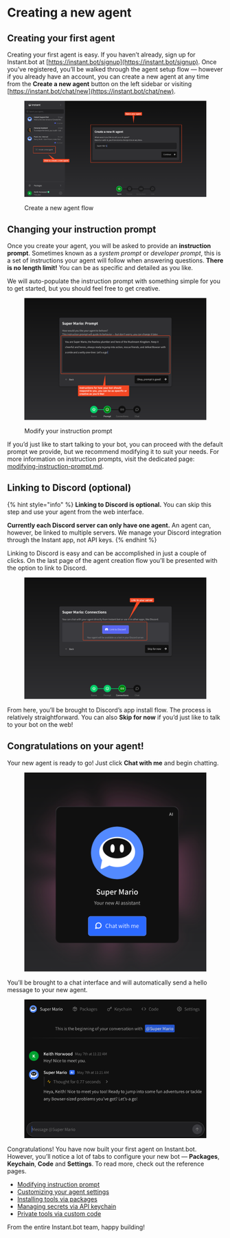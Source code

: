 # Creating a new agent

## Creating your first agent

Creating your first agent is easy. If you haven’t already, sign up for Instant.bot at [https://instant.bot/signup](https://instant.bot/signup). Once you’ve registered, you’ll be walked through the agent setup flow — however if you already have an account, you can create a new agent at any time from the **Create a new agent** button on the left sidebar or visiting [https://instant.bot/chat/new](https://instant.bot/chat/new).

<figure><img src="../.gitbook/assets/SCR-20250507-jvaf.png" alt=""><figcaption><p>Create a new agent flow</p></figcaption></figure>

## Changing your instruction prompt

Once you create your agent, you will be asked to provide an **instruction prompt**. Sometimes known as a _system prompt_ or _developer prompt_, this is a set of instructions your agent will follow when answering questions. **There is no length limit!** You can be as specific and detailed as you like.

We will auto-populate the instruction prompt with something simple for you to get started, but you should feel free to get creative.

<figure><img src="../.gitbook/assets/SCR-20250507-jyxe.png" alt=""><figcaption><p>Modify your instruction prompt</p></figcaption></figure>

If you’d just like to start talking to your bot, you can proceed with the default prompt we provide, but we recommend modifying it to suit your needs. For more information on instruction prompts, visit the dedicated page: [modifying-instruction-prompt.md](../modifying-instruction-prompt.md "mention").

## Linking to Discord (optional)

{% hint style="info" %}
**Linking to Discord is optional.** You can skip this step and use your agent from the web interface.

**Currently each Discord server can only have one agent.** An agent can, however, be linked to multiple servers. We manage your Discord integration through the Instant app, not API keys.
{% endhint %}

Linking to Discord is easy and can be accomplished in just a couple of clicks. On the last page of the agent creation flow you’ll be presented with the option to link to Discord.

<figure><img src="../.gitbook/assets/SCR-20250507-kcep.png" alt=""><figcaption></figcaption></figure>

From here, you’ll be brought to Discord’s app install flow. The process is relatively straightforward. You can also **Skip for now** if you’d just like to talk to your bot on the web!

## Congratulations on your agent!

Your new agent is ready to go! Just click **Chat with me** and begin chatting.

<figure><img src="../.gitbook/assets/SCR-20250507-kglu.png" alt=""><figcaption></figcaption></figure>

You’ll be brought to a chat interface and will automatically send a hello message to your new agent.

<figure><img src="../.gitbook/assets/SCR-20250507-kinn.png" alt=""><figcaption></figcaption></figure>

Congratulations! You have now built your first agent on Instant.bot. However, you’ll notice a lot of tabs to configure your new bot — **Packages**, **Keychain**, **Code** and **Settings**. To read more, check out the reference pages.

* [Modifying instruction prompt](../modifying-instruction-prompt.md)
* [Customizing your agent settings](../customizing-your-agent-settings.md)
* [Installing tools via packages](../installing-tools-via-packages.md)
* [Managing secrets via API keychain](../managing-secrets-via-api-keychain.md)
* [Private tools via custom code](../private-tools-via-custom-code.md)

From the entire Instant.bot team, happy building!
